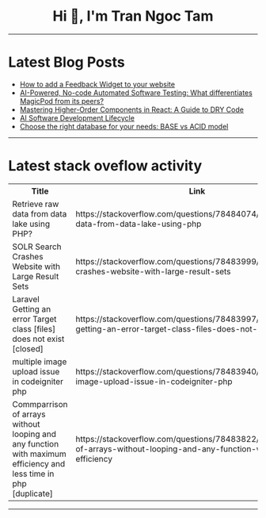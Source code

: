 <h1 align="center">Hi 👋, I'm Tran Ngoc Tam</h1>

---

# Latest Blog Posts 
<!-- BLOG-POST-LIST:START -->
- [How to add a Feedback Widget to your website](https://dev.to/nsmet/how-to-add-a-feedback-widget-to-your-website-149e)
- [AI-Powered, No-code Automated Software Testing: What differentiates MagicPod from its peers?](https://dev.to/kingkunte_/ai-powered-no-code-automated-software-testing-what-differentiates-magicpod-from-its-peers-3b7g)
- [Mastering Higher-Order Components in React: A Guide to DRY Code](https://dev.to/nikuwadaskar/mastering-higher-order-components-in-react-a-guide-to-dry-code-4bil)
- [AI Software Development Lifecycle](https://dev.to/loganmary689/ai-software-development-lifecycle-3hhn)
- [Choose the right database for your needs: BASE vs ACID model](https://dev.to/thectogeneral/choose-the-right-database-for-your-needs-base-vs-acid-model-n80)
<!-- BLOG-POST-LIST:END -->

---

# Latest stack oveflow activity
<table>
  <tr><th>Title</th><th>Link</th></tr>
  <!-- STACKOVERFLOW:START --><tr><td>Retrieve raw data from data lake using PHP?</td><td>https://stackoverflow.com/questions/78484074/retrieve-raw-data-from-data-lake-using-php</td></tr><tr><td>SOLR Search Crashes Website with Large Result Sets</td><td>https://stackoverflow.com/questions/78483999/solr-search-crashes-website-with-large-result-sets</td></tr><tr><td>Laravel Getting an error Target class [files] does not exist [closed]</td><td>https://stackoverflow.com/questions/78483997/laravel-getting-an-error-target-class-files-does-not-exist</td></tr><tr><td>multiple image upload issue in codeigniter php</td><td>https://stackoverflow.com/questions/78483940/multiple-image-upload-issue-in-codeigniter-php</td></tr><tr><td>Commparrison of arrays without looping and any function with maximum efficiency and less time in php [duplicate]</td><td>https://stackoverflow.com/questions/78483822/commparrison-of-arrays-without-looping-and-any-function-with-maximum-efficiency</td></tr><!-- STACKOVERFLOW:END -->
</table>

---


